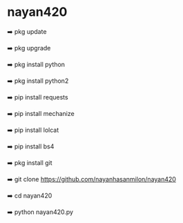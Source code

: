 # nayan420

➡️ pkg update

➡️ pkg upgrade

➡️ pkg install python

➡️ pkg install python2

➡️ pip install requests

➡️ pip install mechanize

➡️ pip install lolcat

➡️ pip install bs4

➡️ pkg install git

➡️ git clone https://github.com/nayanhasanmilon/nayan420

➡️ cd nayan420

➡️ python nayan420.py
